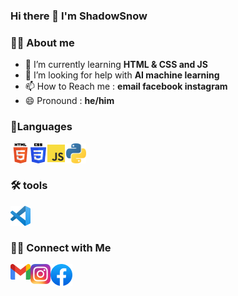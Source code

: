 ### Hi there 👋 I'm ShadowSnow 

### 👨‍💻 About me
- 🌱 I’m currently learning **HTML & CSS and JS**
- 🤔 I’m looking for help with **AI machine learning**
- 📫 How to Reach me : **email facebook instagram**
- 😄 Pronound : **he/him** 
### 📐Languages

<a href="https://www.w3schools.com/html/"><img align="left" height="32px" width="32px" alt="HTML logo" src="https://github.com/donut9164/donut9164/blob/main/html.png"></a>

<a href="https://www.w3schools.com/css/"><img align="left" height="32px" width="25px" alt="CSS logo" src="https://github.com/donut9164/donut9164/blob/main/css.png"></a>

<a href="https://www.javascript.com/"><img align="left" height="32px" width="32px" alt="JS logo" src="https://github.com/donut9164/donut9164/blob/main/js.png"></a>

<a href="https://www.python.org/"><img align="left" height="32px" width="32px" alt="Python logo" src="https://github.com/donut9164/donut9164/blob/main/python.png"></a>

<br/><br/>

### 🛠 tools
<a href="https://code.visualstudio.com"><img align="left" height="32px" width="32px" alt="vscode" src="https://github.com/donut9164/donut9164/blob/main/vscode.png"></a>

<br/><br/>

### 🤝🏻 Connect with Me
<a href="mailto:9164kko@gmail.com"><img align="left" height="25px" width="32px" top="3px" alt="vscode" src="https://github.com/donut9164/donut9164/blob/main/gmail.png"></a>

<a href="https://www.instagram.com/shadoww_ssnow/"><img align="left" height="32px" width="32px" alt="instagram" src="https://github.com/donut9164/donut9164/blob/main/instagram.png"></a>

<a href="https://www.facebook.com/ShadowWSsnow"><img align="left" height="35px" width="35px" alt="facebook" src="https://github.com/donut9164/donut9164/blob/main/facebook.png"></a>

<!--
**donut9164/donut9164** is a ✨ _special_ ✨ repository because its `README.md` (this file) appears on your GitHub profile.

Here are some ideas to get you started:

- 🔭 I’m currently working on ...
- 🌱 I’m currently learning ...
- 👯 I’m looking to collaborate on ...
- 🤔 I’m looking for help with ...
- 💬 Ask me about ...
- 📫 How to reach me: ...
- 😄 Pronouns: ...
- ⚡ Fun fact: ...
-->
